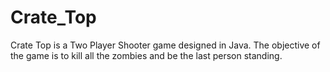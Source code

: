 # Crate_Top
Crate Top is a Two Player Shooter game designed in Java. The objective of the game is to kill all the zombies and be the last person standing.
